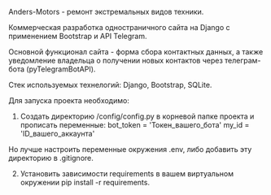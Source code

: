 Anders-Motors - ремонт экстремальных видов техники.

Коммерческая разработка одностраничного сайта на Django с применением Bootstrap и API Telegram.

Основной функционал сайта - форма сбора контактных данных, а также уведомление владельца о получении новых контактов через телеграм-бота (pyTelegramBotAPI).

Стек используемых технелогий: Django, Bootstrap, SQLite.

Для запуска проекта необходимо:
1. Создать директорию /config/config.py в корневой папке проекта и прописать переменные:
bot_token = 'Токен_вашего_бота'
my_id = 'ID_вашего_аккаунта'

Но лучше настроить переменные окружения .env, либо добавить эту директорию в .gitignore.

2. Установить зависимости requirements в вашем виртуальном окружении pip install -r requirements.
